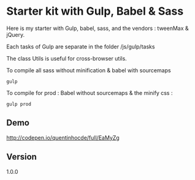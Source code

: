 # Starter kit with Gulp, Babel & Sass

Here is my starter with Gulp, babel, sass, and the vendors : tweenMax & jQuery.

Each tasks of Gulp are separate in the folder /js/gulp/tasks

The class Utils is useful for cross-browser utils.

To compile all sass without minification & babel with sourcemaps 

```
gulp
```

To compile for prod : Babel without sourcemaps & the minify css :

```
gulp prod
```


## Demo

<a href="http://codepen.io/quentinhocde/full/EaMyZg">http://codepen.io/quentinhocde/full/EaMyZg</a>

## Version

1.0.0






